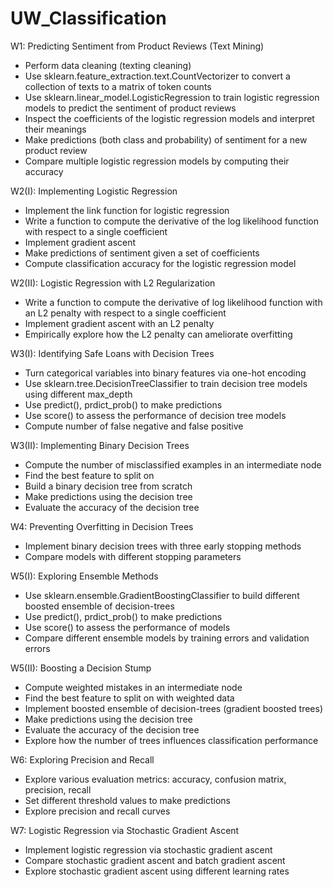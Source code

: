 # UW_Classification

W1: Predicting Sentiment from Product Reviews (Text Mining)

- Perform data cleaning (texting cleaning)
- Use sklearn.feature_extraction.text.CountVectorizer to convert a collection of texts to a matrix of token counts
- Use sklearn.linear_model.LogisticRegression to train logistic regression models to predict the sentiment of product reviews
- Inspect the coefficients of the logistic regression models and interpret their meanings
- Make predictions (both class and probability) of sentiment for a new product review
- Compare multiple logistic regression models by computing their accuracy

W2(I): Implementing Logistic Regression

- Implement the link function for logistic regression
- Write a function to compute the derivative of the log likelihood function with respect to a single coefficient
- Implement gradient ascent
- Make predictions of sentiment given a set of coefficients
- Compute classification accuracy for the logistic regression model

W2(II): Logistic Regression with L2 Regularization

- Write a function to compute the derivative of log likelihood function with an L2 penalty with respect to a single coefficient
- Implement gradient ascent with an L2 penalty
- Empirically explore how the L2 penalty can ameliorate overfitting

W3(I): Identifying Safe Loans with Decision Trees

- Turn categorical variables into binary features via one-hot encoding
- Use sklearn.tree.DecisionTreeClassifier to train decision tree models using different max_depth
- Use predict(), prdict_prob() to make predictions
- Use score() to assess the performance of decision tree models
- Compute number of false negative and false positive

W3(II): Implementing Binary Decision Trees

- Compute the number of misclassified examples in an intermediate node
- Find the best feature to split on
- Build a binary decision tree from scratch
- Make predictions using the decision tree
- Evaluate the accuracy of the decision tree

W4: Preventing Overfitting in Decision Trees
- Implement binary decision trees with three early stopping methods
- Compare models with different stopping parameters

W5(I): Exploring Ensemble Methods
- Use sklearn.ensemble.GradientBoostingClassifier to build different boosted ensemble of decision-trees
- Use predict(), prdict_prob() to make predictions
- Use score() to assess the performance of models
- Compare different ensemble models by training errors and validation errors

W5(II): Boosting a Decision Stump
- Compute weighted mistakes in an intermediate node
- Find the best feature to split on with weighted data
- Implement boosted ensemble of decision-trees (gradient boosted trees)
- Make predictions using the decision tree
- Evaluate the accuracy of the decision tree
- Explore how the number of trees influences classification performance

W6: Exploring Precision and Recall
- Explore various evaluation metrics: accuracy, confusion matrix, precision, recall
- Set different threshold values to make predictions
- Explore precision and recall curves

W7: Logistic Regression via Stochastic Gradient Ascent
- Implement logistic regression via stochastic gradient ascent
- Compare stochastic gradient ascent and batch gradient ascent
- Explore stochastic gradient ascent using different learning rates
